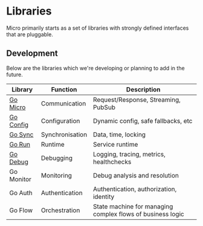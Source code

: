 # Libraries

Micro primarily starts as a set of libraries with strongly defined interfaces that are pluggable.

## Development

Below are the libraries which we're developing or planning to add in the future.

Library	|	Function	|	Description
-------	|	--------	|	-----------
[Go Micro](https://github.com/micro/go-micro)	|	Communication	| Request/Response, Streaming, PubSub
[Go Config](https://github.com/micro/go-config)	|	Configuration	|	Dynamic config, safe fallbacks, etc
[Go Sync](https://github.com/micro/go-sync)	|	Synchronisation	|	Data, time, locking
[Go Run](https://github.com/micro/go-run)	|	Runtime	|	Service runtime
[Go Debug](https://github.com/micro/go-debug)	|	Debugging	|	Logging, tracing, metrics, healthchecks
Go Monitor	|	Monitoring	|	Debug analysis and resolution
Go Auth	|	Authentication	|	Authentication, authorization, identity
Go Flow |	Orchestration	|	State machine for managing complex flows of business logic
